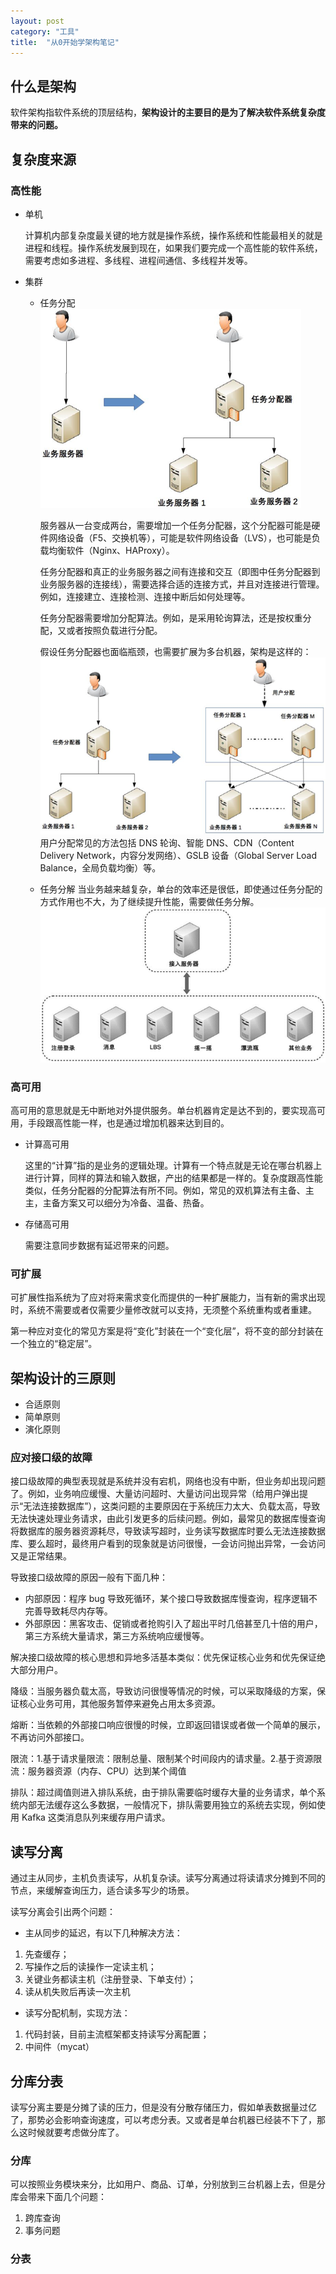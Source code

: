 ```yaml
---
layout: post
category: "工具"
title:  "从0开始学架构笔记"
---
```


## 什么是架构
软件架构指软件系统的顶层结构，**架构设计的主要目的是为了解决软件系统复杂度带来的问题。**

## 复杂度来源

### 高性能

- 单机

    计算机内部复杂度最关键的地方就是操作系统，操作系统和性能最相关的就是进程和线程。操作系统发展到现在，如果我们要完成一个高性能的软件系统，需要考虑如多进程、多线程、进程间通信、多线程并发等。

- 集群
    - 任务分配
        ![集群](/images/cluster.png)

        服务器从一台变成两台，需要增加一个任务分配器，这个分配器可能是硬件网络设备（F5、交换机等），可能是软件网络设备（LVS），也可能是负载均衡软件（Nginx、HAProxy）。

        任务分配器和真正的业务服务器之间有连接和交互（即图中任务分配器到业务服务器的连接线），需要选择合适的连接方式，并且对连接进行管理。例如，连接建立、连接检测、连接中断后如何处理等。

        任务分配器需要增加分配算法。例如，是采用轮询算法，还是按权重分配，又或者按照负载进行分配。

        假设任务分配器也面临瓶颈，也需要扩展为多台机器，架构是这样的：
        ![集群-2](/images/cluster-2.png)
        用户分配常见的方法包括 DNS 轮询、智能 DNS、CDN（Content Delivery Network，内容分发网络）、GSLB 设备（Global Server Load Balance，全局负载均衡）等。

    - 任务分解
        当业务越来越复杂，单台的效率还是很低，即使通过任务分配的方式作用也不大，为了继续提升性能，需要做任务分解。
        ![集群-3](/images/cluster-3.png)

### 高可用

高可用的意思就是无中断地对外提供服务。单台机器肯定是达不到的，要实现高可用，手段跟高性能一样，也是通过增加机器来达到目的。
- 计算高可用

    这里的“计算”指的是业务的逻辑处理。计算有一个特点就是无论在哪台机器上进行计算，同样的算法和输入数据，产出的结果都是一样的。复杂度跟高性能类似，任务分配器的分配算法有所不同。例如，常见的双机算法有主备、主主，主备方案又可以细分为冷备、温备、热备。

- 存储高可用

    需要注意同步数据有延迟带来的问题。

### 可扩展
可扩展性指系统为了应对将来需求变化而提供的一种扩展能力，当有新的需求出现时，系统不需要或者仅需要少量修改就可以支持，无须整个系统重构或者重建。

第一种应对变化的常见方案是将“变化”封装在一个“变化层”，将不变的部分封装在一个独立的“稳定层”。

## 架构设计的三原则
- 合适原则
- 简单原则
- 演化原则

### 应对接口级的故障

接口级故障的典型表现就是系统并没有宕机，网络也没有中断，但业务却出现问题了。例如，业务响应缓慢、大量访问超时、大量访问出现异常（给用户弹出提示“无法连接数据库”），这类问题的主要原因在于系统压力太大、负载太高，导致无法快速处理业务请求，由此引发更多的后续问题。例如，最常见的数据库慢查询将数据库的服务器资源耗尽，导致读写超时，业务读写数据库时要么无法连接数据库、要么超时，最终用户看到的现象就是访问很慢，一会访问抛出异常，一会访问又是正常结果。

导致接口级故障的原因一般有下面几种：
- 内部原因：程序 bug 导致死循环，某个接口导致数据库慢查询，程序逻辑不完善导致耗尽内存等。
- 外部原因：黑客攻击、促销或者抢购引入了超出平时几倍甚至几十倍的用户，第三方系统大量请求，第三方系统响应缓慢等。

解决接口级故障的核心思想和异地多活基本类似：优先保证核心业务和优先保证绝大部分用户。

降级：当服务器负载太高，导致访问很慢等情况的时候，可以采取降级的方案，保证核心业务可用，其他服务暂停来避免占用太多资源。

熔断：当依赖的外部接口响应很慢的时候，立即返回错误或者做一个简单的展示，不再访问外部接口。

限流：1.基于请求量限流：限制总量、限制某个时间段内的请求量。2.基于资源限流：服务器资源（内存、CPU）达到某个阈值

排队：超过阈值则进入排队系统，由于排队需要临时缓存大量的业务请求，单个系统内部无法缓存这么多数据，一般情况下，排队需要用独立的系统去实现，例如使用 Kafka 这类消息队列来缓存用户请求。


## 读写分离

通过主从同步，主机负责读写，从机复杂读。读写分离通过将读请求分摊到不同的节点，来缓解查询压力，适合读多写少的场景。

读写分离会引出两个问题：

- 主从同步的延迟，有以下几种解决方法：
1. 先查缓存；
1. 写操作之后的读操作一定读主机；
1. 关键业务都读主机（注册登录、下单支付）；
1. 读从机失败后再读一次主机

- 读写分配机制，实现方法：
1. 代码封装，目前主流框架都支持读写分离配置；
1. 中间件（mycat）

## 分库分表

读写分离主要是分摊了读的压力，但是没有分散存储压力，假如单表数据量过亿了，那势必会影响查询速度，可以考虑分表。又或者是单台机器已经装不下了，那么这时候就要考虑做分库了。

### 分库
可以按照业务模块来分，比如用户、商品、订单，分别放到三台机器上去，但是分库会带来下面几个问题：
1. 跨库查询
1. 事务问题

### 分表